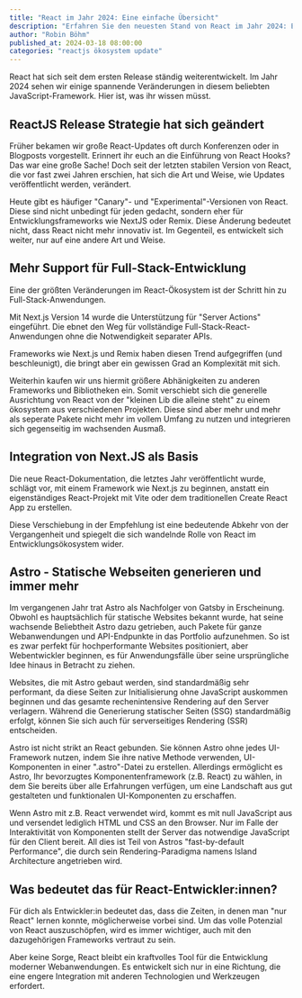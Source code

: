 ```yaml
---
title: "React im Jahr 2024: Eine einfache Übersicht"
description: "Erfahren Sie den neuesten Stand von React im Jahr 2024: Entwicklungen, Trends und die Zukunft der beliebtesten JavaScript-Bibliothek für Frontend-Entwicklung."
author: "Robin Böhm"
published_at: 2024-03-18 08:00:00
categories: "reactjs ökosystem update"
---
```

React hat sich seit dem ersten Release ständig weiterentwickelt.
Im Jahr 2024 sehen wir einige spannende Veränderungen in diesem beliebten JavaScript-Framework.
Hier ist, was ihr wissen müsst.

##  ReactJS Release Strategie hat sich geändert

Früher bekamen wir große React-Updates oft durch Konferenzen oder in Blogposts vorgestellt. Erinnert ihr euch an die Einführung von React Hooks? Das war eine große Sache! Doch seit der letzten stabilen Version von React, die vor fast zwei Jahren erschien, hat sich die Art und Weise, wie Updates veröffentlicht werden, verändert.

Heute gibt es häufiger "Canary"- und "Experimental"-Versionen von React. Diese sind nicht unbedingt für jeden gedacht, sondern eher für Entwicklungsframeworks wie NextJS oder Remix. Diese Änderung bedeutet nicht, dass React nicht mehr innovativ ist. Im Gegenteil, es entwickelt sich weiter, nur auf eine andere Art und Weise.
## Mehr Support für Full-Stack-Entwicklung

Eine der größten Veränderungen im React-Ökosystem ist der Schritt hin zu Full-Stack-Anwendungen.

Mit Next.js Version 14 wurde die  Unterstützung für "Server Actions" eingeführt.
Die ebnet den Weg für vollständige Full-Stack-React-Anwendungen ohne die Notwendigkeit separater APIs.

Frameworks wie Next.js und Remix haben diesen Trend aufgegriffen (und beschleunigt), die bringt aber ein gewissen Grad an Komplexität mit sich.

Weiterhin kaufen wir uns hiermit größere Abhänigkeiten zu anderen Frameworks und Bibliotheken ein. Somit verschiebt sich die generelle Ausrichtung von React von der "kleinen Lib die alleine steht" zu einem ökosystem aus verschiedenen Projekten. Diese sind aber mehr und mehr als seperate Pakete nicht mehr im vollem Umfang zu nutzen und integrieren sich gegenseitig im wachsenden Ausmaß.

## Integration von Next.JS als Basis

Die neue React-Dokumentation, die letztes Jahr veröffentlicht wurde, schlägt vor, mit einem Framework wie Next.js zu beginnen, anstatt ein eigenständiges React-Projekt mit Vite oder dem traditionellen Create React App zu erstellen.

Diese Verschiebung in der Empfehlung ist eine bedeutende Abkehr von der Vergangenheit und spiegelt die sich wandelnde Rolle von React im Entwicklungsökosystem wider.

## Astro - Statische Webseiten generieren und immer mehr

Im vergangenen Jahr trat Astro als Nachfolger von Gatsby in Erscheinung. Obwohl es hauptsächlich für statische Websites bekannt wurde, hat seine wachsende Beliebtheit Astro dazu getrieben, auch Pakete für ganze Webanwendungen und API-Endpunkte in das Portfolio aufzunehmen. So ist es zwar perfekt für hochperformante Websites positioniert, aber Webentwickler beginnen, es für Anwendungsfälle über seine ursprüngliche Idee hinaus in Betracht zu ziehen.

Websites, die mit Astro gebaut werden, sind standardmäßig sehr performant, da diese Seiten zur Initialisierung ohne JavaScript auskommen beginnen und das gesamte rechenintensive Rendering auf den Server verlagern. Während die Generierung statischer Seiten (SSG) standardmäßig erfolgt, können Sie sich auch für serverseitiges Rendering (SSR) entscheiden.

Astro ist nicht strikt an React gebunden. Sie können Astro ohne jedes UI-Framework nutzen, indem Sie ihre native Methode verwenden, UI-Komponenten in einer ".astro"-Datei zu erstellen. Allerdings ermöglicht es Astro, Ihr bevorzugtes Komponentenframework (z.B. React) zu wählen, in dem Sie bereits über alle Erfahrungen verfügen, um eine Landschaft aus gut gestalteten und funktionalen UI-Komponenten zu erschaffen.

Wenn Astro mit z.B. React verwendet wird, kommt es mit null JavaScript aus und versendet lediglich HTML und CSS an den Browser. Nur im Falle der Interaktivität von Komponenten stellt der Server das notwendige JavaScript für den Client bereit. All dies ist Teil von Astros "fast-by-default Performance", die durch sein Rendering-Paradigma namens Island Architecture angetrieben wird.


## Was bedeutet das für React-Entwickler:innen?
Für dich als Entwickler:in bedeutet das, dass die Zeiten, in denen man "nur React" lernen konnte, möglicherweise vorbei sind. Um das volle Potenzial von React auszuschöpfen, wird es immer wichtiger, auch mit den dazugehörigen Frameworks vertraut zu sein.

Aber keine Sorge, React bleibt ein kraftvolles Tool für die Entwicklung moderner Webanwendungen. Es entwickelt sich nur in eine Richtung, die eine engere Integration mit anderen Technologien und Werkzeugen erfordert.